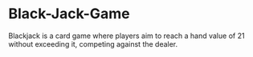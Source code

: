 # Black-Jack-Game
Blackjack is a card game where players aim to reach a hand value of 21 without exceeding it, competing against the dealer.
